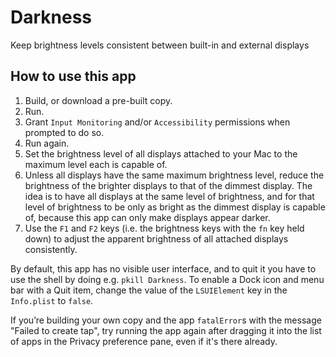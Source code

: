 # Darkness

Keep brightness levels consistent between built-in and external displays

## How to use this app

1. Build, or download a pre-built copy.
2. Run.
3. Grant `Input Monitoring` and/or `Accessibility` permissions when
prompted to do so.
4. Run again.
5. Set the brightness level of all displays attached to your Mac to the
maximum level each is capable of.
6. Unless all displays have the same maximum brightness level, reduce
the brightness of the brighter displays to that of the dimmest
display. The idea is to have all displays at the same level of
brightness, and for that level of brightness to be only as bright as the
dimmest display is capable of, because this app can only make displays
appear darker.
7. Use the `F1` and `F2` keys (i.e. the brightness keys with the `fn`
key held down) to adjust the apparent brightness of all attached
displays consistently.

By default, this app has no visible user interface, and to quit it you
have to use the shell by doing e.g. `pkill Darkness`. To enable a Dock
icon and menu bar with a Quit item, change the value of the
`LSUIElement` key in the `Info.plist` to `false`.

If you’re building your own copy and the app `fatalError`s with the
message "Failed to create tap", try running the app again after
dragging it into the list of apps in the Privacy preference pane, even
if it's there already.
